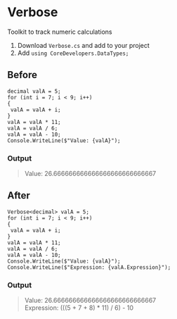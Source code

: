 # Verbose
Toolkit to track numeric calculations  
1. Download `Verbose.cs` and add to your project  
2. Add `using CoreDevelopers.DataTypes;`  

## Before
```
decimal valA = 5;
for (int i = 7; i < 9; i++)
{
 valA = valA + i;
}
valA = valA * 11;
valA = valA / 6;
valA = valA - 10;
Console.WriteLine($"Value: {valA}");
```
### Output  
>Value: 26.666666666666666666666666667

## After
```
Verbose<decimal> valA = 5;
for (int i = 7; i < 9; i++)
{
 valA = valA + i;
}
valA = valA * 11;
valA = valA / 6;
valA = valA - 10;
Console.WriteLine($"Value: {valA}");
Console.WriteLine($"Expression: {valA.Expression}");
```
### Output  
>Value: 26.666666666666666666666666667  
>Expression: (((5 + 7 + 8) * 11) / 6) - 10
